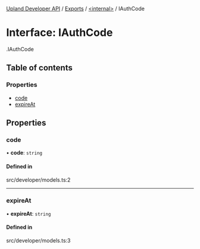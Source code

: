 [Upland Developer API](../README.md) / [Exports](../modules.md) / [<internal\>](../modules/internal_.md) / IAuthCode

# Interface: IAuthCode

[<internal>](../modules/internal_.md).IAuthCode

## Table of contents

### Properties

- [code](internal_.IAuthCode.md#code)
- [expireAt](internal_.IAuthCode.md#expireat)

## Properties

### code

• **code**: `string`

#### Defined in

src/developer/models.ts:2

___

### expireAt

• **expireAt**: `string`

#### Defined in

src/developer/models.ts:3
